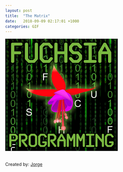 ```yaml
---
layout: post
title:  "The Matrix"
date:   2018-09-09 02:17:01 +1000
categories: GIF
---
```


![The Matrix](/assets/images/gifs/matrix.gif "The Matrix")

<br>Created by: <a href="https://www.upwork.com/freelancers/~01abf139414e3d1c0d"
                   target="_blank" rel="noopener">Jorge</a>